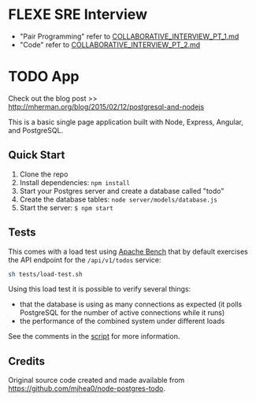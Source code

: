 # FLEXE SRE Interview

* "Pair Programming" refer to [COLLABORATIVE_INTERVIEW_PT_1.md](./COLLABORATIVE_INTERVIEW_PT_1.md)
* "Code" refer to [COLLABORATIVE_INTERVIEW_PT_2.md](./COLLABORATIVE_INTERVIEW_PT_2.md)

# TODO App

Check out the blog post >> http://mherman.org/blog/2015/02/12/postgresql-and-nodejs

This is a basic single page application built with Node, Express, Angular, and PostgreSQL.

## Quick Start

1. Clone the repo
2. Install dependencies: `npm install`
3. Start your Postgres server and create a database called "todo"
4. Create the database tables: `node server/models/database.js`
5. Start the server: `$ npm start`

## Tests

This comes with a load test using [Apache Bench](http://httpd.apache.org/docs/2.2/programs/ab.html) 
that by default exercises the API endpoint for the `/api/v1/todos` service:

```sh
sh tests/load-test.sh
```

Using this load test it is possible to verify several things:

- that the database is using as many connections as expected (it polls
  PostgreSQL for the number of active connections while it runs)
- the performance of the combined system under different loads

See the comments in the [script](https://github.com/mjhea0/node-postgres-todo/blob/master/test/load-test.sh) 
for more information.

## Credits

Original source code created and made available from https://github.com/mjhea0/node-postgres-todo.


